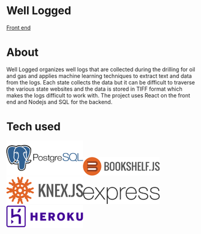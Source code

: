 # Well Logged

<a href="https://github.com/joellegg/well-logged-front">Front end</a>

# About

Well Logged organizes well logs that are collected during the drilling for oil and gas and applies machine learning techniques to extract text and data from the logs. Each state collects the data but it can be difficult to traverse the various state websites and the data is stored in TIFF format which makes the logs difficult to work with. The project uses React on the front end and Nodejs and SQL for the backend.


# Tech used
<img src="images/postgres.png" alt="postgres" width="200px"><img src="images/bookshelf-icon.png" alt="bookshelf" width="200px">
<img src="images/knex.png" alt="knex" width="200px"><img src="images/express.png" alt="express" width="200px">
<img src="images/heroku.png" alt="heroku" width="200px">
